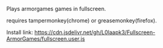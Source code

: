 Plays armorgames games in fullscreen.

requires tampermonkey(chrome) or greasemonkey(firefox).

Install link: https://cdn.jsdelivr.net/gh/L0laapk3/Fullscreen-ArmorGames/fullscreen.user.js